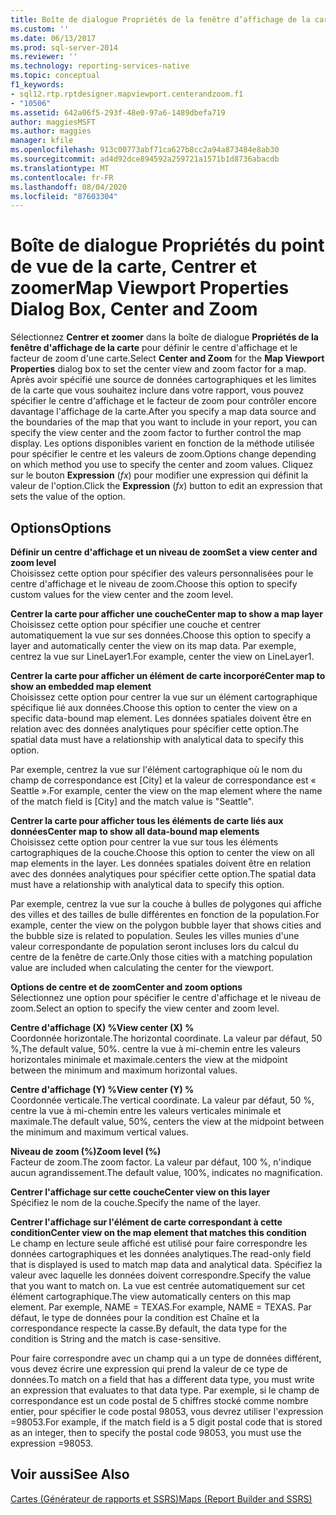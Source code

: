 ```yaml
---
title: Boîte de dialogue Propriétés de la fenêtre d’affichage de la carte, Centre et zoom | Microsoft Docs
ms.custom: ''
ms.date: 06/13/2017
ms.prod: sql-server-2014
ms.reviewer: ''
ms.technology: reporting-services-native
ms.topic: conceptual
f1_keywords:
- sql12.rtp.rptdesigner.mapviewport.centerandzoom.f1
- "10506"
ms.assetid: 642a06f5-293f-48e0-97a6-1489dbefa719
author: maggiesMSFT
ms.author: maggies
manager: kfile
ms.openlocfilehash: 913c00773abf71ca627b8cc2a94a873484e8ab30
ms.sourcegitcommit: ad4d92dce894592a259721a1571b1d8736abacdb
ms.translationtype: MT
ms.contentlocale: fr-FR
ms.lasthandoff: 08/04/2020
ms.locfileid: "87603304"
---
```

# <a name="map-viewport-properties-dialog-box-center-and-zoom"></a><span data-ttu-id="41cd5-102">Boîte de dialogue Propriétés du point de vue de la carte, Centrer et zoomer</span><span class="sxs-lookup"><span data-stu-id="41cd5-102">Map Viewport Properties Dialog Box, Center and Zoom</span></span>
  <span data-ttu-id="41cd5-103">Sélectionnez **Centrer et zoomer** dans la boîte de dialogue **Propriétés de la fenêtre d'affichage de la carte** pour définir le centre d'affichage et le facteur de zoom d'une carte.</span><span class="sxs-lookup"><span data-stu-id="41cd5-103">Select **Center and Zoom** for the **Map Viewport Properties** dialog box to set the center view and zoom factor for a map.</span></span> <span data-ttu-id="41cd5-104">Après avoir spécifié une source de données cartographiques et les limites de la carte que vous souhaitez inclure dans votre rapport, vous pouvez spécifier le centre d'affichage et le facteur de zoom pour contrôler encore davantage l'affichage de la carte.</span><span class="sxs-lookup"><span data-stu-id="41cd5-104">After you specify a map data source and the boundaries of the map that you want to include in your report, you can specify the view center and the zoom factor to further control the map display.</span></span> <span data-ttu-id="41cd5-105">Les options disponibles varient en fonction de la méthode utilisée pour spécifier le centre et les valeurs de zoom.</span><span class="sxs-lookup"><span data-stu-id="41cd5-105">Options change depending on which method you use to specify the center and zoom values.</span></span> <span data-ttu-id="41cd5-106">Cliquez sur le bouton **Expression** (*fx*) pour modifier une expression qui définit la valeur de l'option.</span><span class="sxs-lookup"><span data-stu-id="41cd5-106">Click the **Expression** (*fx*) button to edit an expression that sets the value of the option.</span></span>  
  
## <a name="options"></a><span data-ttu-id="41cd5-107">Options</span><span class="sxs-lookup"><span data-stu-id="41cd5-107">Options</span></span>  
 <span data-ttu-id="41cd5-108">**Définir un centre d'affichage et un niveau de zoom**</span><span class="sxs-lookup"><span data-stu-id="41cd5-108">**Set a view center and zoom level**</span></span>  
 <span data-ttu-id="41cd5-109">Choisissez cette option pour spécifier des valeurs personnalisées pour le centre d'affichage et le niveau de zoom.</span><span class="sxs-lookup"><span data-stu-id="41cd5-109">Choose this option to specify custom values for the view center and the zoom level.</span></span>  
  
 <span data-ttu-id="41cd5-110">**Centrer la carte pour afficher une couche**</span><span class="sxs-lookup"><span data-stu-id="41cd5-110">**Center map to show a map layer**</span></span>  
 <span data-ttu-id="41cd5-111">Choisissez cette option pour spécifier une couche et centrer automatiquement la vue sur ses données.</span><span class="sxs-lookup"><span data-stu-id="41cd5-111">Choose this option to specify a layer and automatically center the view on its map data.</span></span> <span data-ttu-id="41cd5-112">Par exemple, centrez la vue sur LineLayer1.</span><span class="sxs-lookup"><span data-stu-id="41cd5-112">For example, center the view on LineLayer1.</span></span>  
  
 <span data-ttu-id="41cd5-113">**Centrer la carte pour afficher un élément de carte incorporé**</span><span class="sxs-lookup"><span data-stu-id="41cd5-113">**Center map to show an embedded map element**</span></span>  
 <span data-ttu-id="41cd5-114">Choisissez cette option pour centrer la vue sur un élément cartographique spécifique lié aux données.</span><span class="sxs-lookup"><span data-stu-id="41cd5-114">Choose this option to center the view on a specific data-bound map element.</span></span> <span data-ttu-id="41cd5-115">Les données spatiales doivent être en relation avec des données analytiques pour spécifier cette option.</span><span class="sxs-lookup"><span data-stu-id="41cd5-115">The spatial data must have a relationship with analytical data to specify this option.</span></span>  
  
 <span data-ttu-id="41cd5-116">Par exemple, centrez la vue sur l'élément cartographique où le nom du champ de correspondance est [City] et la valeur de correspondance est « Seattle ».</span><span class="sxs-lookup"><span data-stu-id="41cd5-116">For example, center the view on the map element where the name of the match field is [City] and the match value is "Seattle".</span></span>  
  
 <span data-ttu-id="41cd5-117">**Centrer la carte pour afficher tous les éléments de carte liés aux données**</span><span class="sxs-lookup"><span data-stu-id="41cd5-117">**Center map to show all data-bound map elements**</span></span>  
 <span data-ttu-id="41cd5-118">Choisissez cette option pour centrer la vue sur tous les éléments cartographiques de la couche.</span><span class="sxs-lookup"><span data-stu-id="41cd5-118">Choose this option to center the view on all map elements in the layer.</span></span> <span data-ttu-id="41cd5-119">Les données spatiales doivent être en relation avec des données analytiques pour spécifier cette option.</span><span class="sxs-lookup"><span data-stu-id="41cd5-119">The spatial data must have a relationship with analytical data to specify this option.</span></span>  
  
 <span data-ttu-id="41cd5-120">Par exemple, centrez la vue sur la couche à bulles de polygones qui affiche des villes et des tailles de bulle différentes en fonction de la population.</span><span class="sxs-lookup"><span data-stu-id="41cd5-120">For example, center the view on the polygon bubble layer that shows cities and the bubble size is related to population.</span></span> <span data-ttu-id="41cd5-121">Seules les villes munies d'une valeur correspondante de population seront incluses lors du calcul du centre de la fenêtre de carte.</span><span class="sxs-lookup"><span data-stu-id="41cd5-121">Only those cities with a matching population value are included when calculating the center for the viewport.</span></span>  
  
 <span data-ttu-id="41cd5-122">**Options de centre et de zoom**</span><span class="sxs-lookup"><span data-stu-id="41cd5-122">**Center and zoom options**</span></span>  
 <span data-ttu-id="41cd5-123">Sélectionnez une option pour spécifier le centre d'affichage et le niveau de zoom.</span><span class="sxs-lookup"><span data-stu-id="41cd5-123">Select an option to specify the view center and zoom level.</span></span>  
  
 <span data-ttu-id="41cd5-124">**Centre d'affichage (X) %**</span><span class="sxs-lookup"><span data-stu-id="41cd5-124">**View center (X) %**</span></span>  
 <span data-ttu-id="41cd5-125">Coordonnée horizontale.</span><span class="sxs-lookup"><span data-stu-id="41cd5-125">The horizontal coordinate.</span></span> <span data-ttu-id="41cd5-126">La valeur par défaut, 50 %,</span><span class="sxs-lookup"><span data-stu-id="41cd5-126">The default value, 50%.</span></span> <span data-ttu-id="41cd5-127">centre la vue à mi-chemin entre les valeurs horizontales minimale et maximale.</span><span class="sxs-lookup"><span data-stu-id="41cd5-127">centers the view at the midpoint between the minimum and maximum horizontal values.</span></span>  
  
 <span data-ttu-id="41cd5-128">**Centre d'affichage (Y) %**</span><span class="sxs-lookup"><span data-stu-id="41cd5-128">**View center (Y) %**</span></span>  
 <span data-ttu-id="41cd5-129">Coordonnée verticale.</span><span class="sxs-lookup"><span data-stu-id="41cd5-129">The vertical coordinate.</span></span> <span data-ttu-id="41cd5-130">La valeur par défaut, 50 %, centre la vue à mi-chemin entre les valeurs verticales minimale et maximale.</span><span class="sxs-lookup"><span data-stu-id="41cd5-130">The default value, 50%, centers the view at the midpoint between the minimum and maximum vertical values.</span></span>  
  
 <span data-ttu-id="41cd5-131">**Niveau de zoom (%)**</span><span class="sxs-lookup"><span data-stu-id="41cd5-131">**Zoom level (%)**</span></span>  
 <span data-ttu-id="41cd5-132">Facteur de zoom.</span><span class="sxs-lookup"><span data-stu-id="41cd5-132">The zoom factor.</span></span> <span data-ttu-id="41cd5-133">La valeur par défaut, 100 %, n'indique aucun agrandissement.</span><span class="sxs-lookup"><span data-stu-id="41cd5-133">The default value, 100%, indicates no magnification.</span></span>  
  
 <span data-ttu-id="41cd5-134">**Centrer l'affichage sur cette couche**</span><span class="sxs-lookup"><span data-stu-id="41cd5-134">**Center view on this layer**</span></span>  
 <span data-ttu-id="41cd5-135">Spécifiez le nom de la couche.</span><span class="sxs-lookup"><span data-stu-id="41cd5-135">Specify the name of the layer.</span></span>  
  
 <span data-ttu-id="41cd5-136">**Centrer l'affichage sur l'élément de carte correspondant à cette condition**</span><span class="sxs-lookup"><span data-stu-id="41cd5-136">**Center view on the map element that matches this condition**</span></span>  
 <span data-ttu-id="41cd5-137">Le champ en lecture seule affiché est utilisé pour faire correspondre les données cartographiques et les données analytiques.</span><span class="sxs-lookup"><span data-stu-id="41cd5-137">The read-only field that is displayed is used to match map data and analytical data.</span></span> <span data-ttu-id="41cd5-138">Spécifiez la valeur avec laquelle les données doivent correspondre.</span><span class="sxs-lookup"><span data-stu-id="41cd5-138">Specify the value that you want to match on.</span></span> <span data-ttu-id="41cd5-139">La vue est centrée automatiquement sur cet élément cartographique.</span><span class="sxs-lookup"><span data-stu-id="41cd5-139">The view automatically centers on this map element.</span></span> <span data-ttu-id="41cd5-140">Par exemple, NAME = TEXAS.</span><span class="sxs-lookup"><span data-stu-id="41cd5-140">For example, NAME = TEXAS.</span></span> <span data-ttu-id="41cd5-141">Par défaut, le type de données pour la condition est Chaîne et la correspondance respecte la casse.</span><span class="sxs-lookup"><span data-stu-id="41cd5-141">By default, the data type for the condition is String and the match is case-sensitive.</span></span>  
  
 <span data-ttu-id="41cd5-142">Pour faire correspondre avec un champ qui a un type de données différent, vous devez écrire une expression qui prend la valeur de ce type de données.</span><span class="sxs-lookup"><span data-stu-id="41cd5-142">To match on a field that has a different data type, you must write an expression that evaluates to that data type.</span></span> <span data-ttu-id="41cd5-143">Par exemple, si le champ de correspondance est un code postal de 5 chiffres stocké comme nombre entier, pour spécifier le code postal 98053, vous devrez utiliser l'expression =98053.</span><span class="sxs-lookup"><span data-stu-id="41cd5-143">For example, if the match field is a 5 digit postal code that is stored as an integer, then to specify the postal code 98053, you must use the expression =98053.</span></span>  
  
## <a name="see-also"></a><span data-ttu-id="41cd5-144">Voir aussi</span><span class="sxs-lookup"><span data-stu-id="41cd5-144">See Also</span></span>  
 [<span data-ttu-id="41cd5-145">Cartes &#40;Générateur de rapports et SSRS&#41;</span><span class="sxs-lookup"><span data-stu-id="41cd5-145">Maps &#40;Report Builder and SSRS&#41;</span></span>](report-design/maps-report-builder-and-ssrs.md)  
  
  
